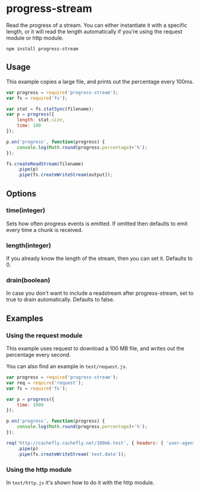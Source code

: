 # progress-stream

Read the progress of a stream. You can either instantiate it with a specific length, or it will read the length automatically if you're using the request module or http module.

	npm install progress-stream

## Usage

This example copies a large file, and prints out the percentage every 100ms.

```js
var progress = require('progress-stream');
var fs = require('fs');

var stat = fs.statSync(filename);
var p = progress({
	length: stat.size,
	time: 100
});

p.on('progress', function(progress) {
	console.log(Math.round(progress.percentage)+'%');
});

fs.createReadStream(filename)
	.pipe(p)
	.pipe(fs.createWriteStream(output));

```

## Options

### time(integer)

Sets how often progress events is emitted. If omitted then defaults to emit every time a chunk is received.

### length(integer)

If you already know the length of the stream, then you can set it. Defaults to 0.

### drain(boolean)

In case you don't want to include a readstream after progress-stream, set to true to drain automatically. Defaults to false.

## Examples

### Using the request module

This example uses request to download a 100 MB file, and writes out the percentage every second.

You can also find an example in `test/request.js`.

``` js
var progress = require('progress-stream');
var req = require('request');
var fs = require('fs');

var p = progress({
	time: 1000
});

p.on('progress', function(progress) {
	console.log(Math.round(progress.percentage)+'%');
});

req('http://cachefly.cachefly.net/100mb.test', { headers: { 'user-agent': 'test' }})
	.pipe(p)
	.pipe(fs.createWriteStream('test.data'));
```

### Using the http module

In `test/http.js` it's shown how to do it with the http module.

